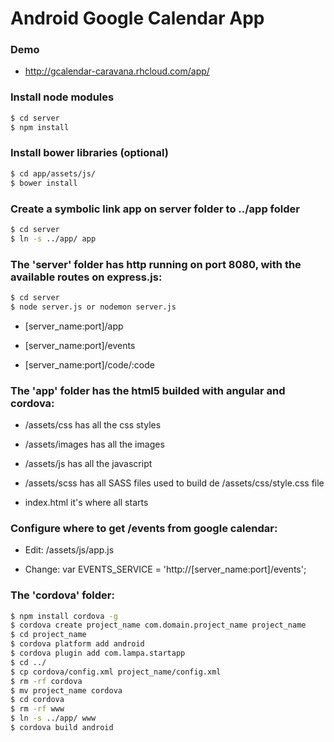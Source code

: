 # Android Google Calendar App

### Demo

* http://gcalendar-caravana.rhcloud.com/app/

### Install node modules

```sh
$ cd server
$ npm install
```

### Install bower libraries (optional)

```sh
$ cd app/assets/js/
$ bower install
```

### Create a symbolic link app on server folder to ../app folder

```sh
$ cd server
$ ln -s ../app/ app
```

### The 'server' folder has http running on port 8080, with the available routes on express.js:

```sh
$ cd server
$ node server.js or nodemon server.js
```

* [server_name:port]/app

* [server_name:port]/events

* [server_name:port]/code/:code

### The 'app' folder has the html5 builded with angular and cordova:

* /assets/css has all the css styles

* /assets/images has all the images

* /assets/js has all the javascript

* /assets/scss has all SASS files used to build de /assets/css/style.css file

* index.html it's where all starts

### Configure where to get /events from google calendar:

* Edit: /assets/js/app.js

* Change: var EVENTS_SERVICE = 'http://[server_name:port]/events';

### The 'cordova' folder:

```sh
$ npm install cordova -g
$ cordova create project_name com.domain.project_name project_name
$ cd project_name
$ cordova platform add android
$ cordova plugin add com.lampa.startapp
$ cd ../
$ cp cordova/config.xml project_name/config.xml
$ rm -rf cordova
$ mv project_name cordova
$ cd cordova
$ rm -rf www
$ ln -s ../app/ www
$ cordova build android
```
